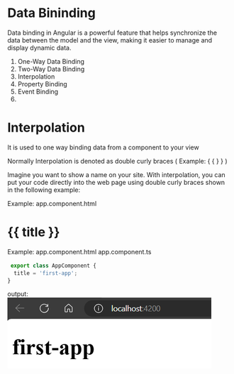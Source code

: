 # Data Bininding
Data binding in Angular is a powerful feature that helps synchronize the data between the model and the view, making it easier to manage and display dynamic data.

1. One-Way Data Binding
2. Two-Way Data Binding
3. Interpolation
4. Property Binding
5. Event Binding
6. 
# Interpolation
It is used to one way binding data from a component to your view

Normally Interpolation is denoted as double curly braces ( Example: { { } } )

Imagine you want to show a name on your site. With interpolation, you can put your code directly into the web page using double curly braces shown in the following example:

Example: app.component.html
<h1>{{ title }}</h1>
Example: app.component.html
app.component.ts

```TypeScript
 export class AppComponent {
  title = 'first-app';
}
```
output:
![alt text](image-9.png)